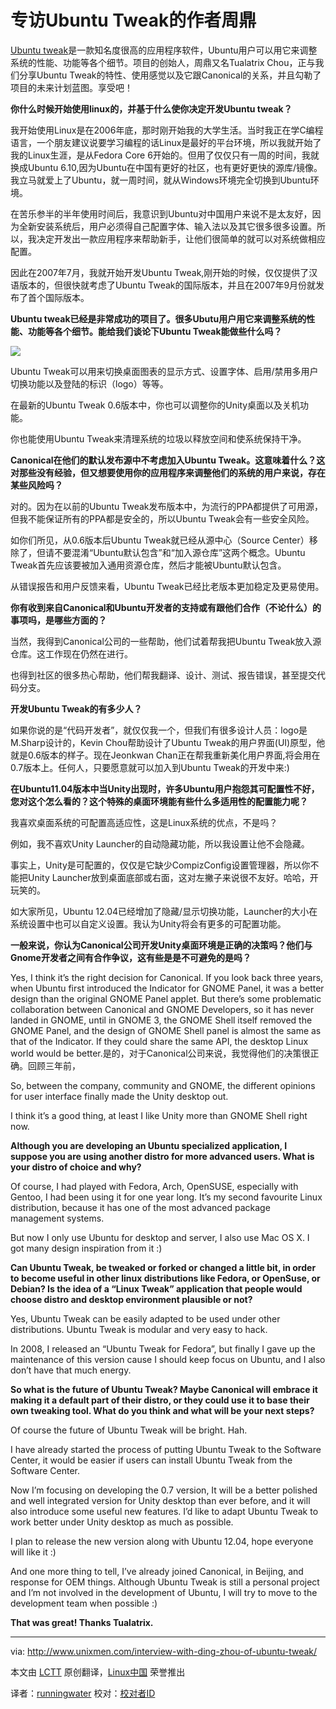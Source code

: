 专访Ubuntu Tweak的作者周鼎
================================================================================
[Ubuntu tweak][1]是一款知名度很高的应用程序软件，Ubuntu用户可以用它来调整系统的性能、功能等各个细节。项目的创始人，周鼎又名Tualatrix Chou，正与我们分享Ubuntu Tweak的特性、使用感觉以及它跟Canonical的关系，并且勾勒了项目的未来计划蓝图。享受吧！

**你什么时候开始使用linux的，并基于什么使你决定开发Ubuntu tweak？**

我开始使用Linux是在2006年底，那时刚开始我的大学生活。当时我正在学C编程语言，一个朋友建议说要学习编程的话Linux是最好的平台环境，所以我就开始了我的Linux生涯，是从Fedora Core 6开始的。但用了仅仅只有一周的时间，我就换成Ubuntu 6.10,因为Ubuntu在中国有更好的社区，也有更好更快的源库/镜像。我立马就爱上了Ubuntu，就一周时间，就从Windows环境完全切换到Ubuntu环境。

在苦乐参半的半年使用时间后，我意识到Ubuntu对中国用户来说不是太友好，因为全新安装系统后，用户必须得自己配置字体、输入法以及其它很多很多设置。所以，我决定开发出一款应用程序来帮助新手，让他们很简单的就可以对系统做相应配置。

因此在2007年7月，我就开始开发Ubuntu Tweak,刚开始的时候，仅仅提供了汉语版本的，但很快就考虑了Ubuntu Tweak的国际版本，并且在2007年9月份就发布了首个国际版本。

**Ubuntu tweak已经是非常成功的项目了。很多Ubutu用户用它来调整系统的性能、功能等各个细节。能给我们谈论下Ubuntu Tweak能做些什么吗？**

![](http://180016988.r.cdn77.net/wp-content/uploads/2012/03/tualatrix1.jpg)

Ubuntu Tweak可以用来切换桌面图表的显示方式、设置字体、启用/禁用多用户切换功能以及登陆的标识（logo）等等。

在最新的Ubuntu Tweak 0.6版本中，你也可以调整你的Unity桌面以及关机功能。

你也能使用Ubuntu Tweak来清理系统的垃圾以释放空间和使系统保持干净。

**Canonical在他们的默认发布源中不考虑加入Ubuntu Tweak。这意味着什么？这对那些没有经验，但又想要使用你的应用程序来调整他们的系统的用户来说，存在某些风险吗？**

对的。因为在以前的Ubuntu Tweak发布版本中，为流行的PPA都提供了可用源，但我不能保证所有的PPA都是安全的，所以Ubuntu Tweak会有一些安全风险。

如你们所见，从0.6版本后Ubuntu Tweak就已经从源中心（Source Center）移除了，但请不要混淆“Ubuntu默认包含”和“加入源仓库”这两个概念。Ubuntu Tweak首先应该要被加入通用资源仓库，然后才能被Ubuntu默认包含。

从错误报告和用户反馈来看，Ubuntu Tweak已经比老版本更加稳定及更易使用。

**你有收到来自Canonical和Ubuntu开发者的支持或有跟他们合作（不论什么）的事项吗，是哪些方面的？**

当然，我得到Canonical公司的一些帮助，他们试着帮我把Ubuntu Tweak放入源仓库。这工作现在仍然在进行。

也得到社区的很多热心帮助，他们帮我翻译、设计、测试、报告错误，甚至提交代码分支。

**开发Ubuntu Tweak的有多少人？**

如果你说的是“代码开发者”，就仅仅我一个，但我们有很多设计人员：logo是M.Sharp设计的，Kevin Chou帮助设计了Ubuntu Tweak的用户界面(UI)原型，他就是0.6版本的样子。现在Jeonkwan Chan正在帮我重新美化用户界面,将会用在0.7版本上。任何人，只要愿意就可以加入到Ubuntu Tweak的开发中来:)

**在Ubuntu11.04版本中当Unity出现时，许多Ubuntu用户抱怨其可配置性不好，您对这个怎么看的？这个特殊的桌面环境能有些什么多适用性的配置能力呢？**

我喜欢桌面系统的可配置高适应性，这是Linux系统的优点，不是吗？

例如，我不喜欢Unity Launcher的自动隐藏功能，所以我设置让他不会隐藏。

事实上，Unity是可配置的，仅仅是它缺少CompizConfig设置管理器，所以你不能把Unity Launcher放到桌面底部或右面，这对左撇子来说很不友好。哈哈，开玩笑的。

如大家所见，Ubuntu 12.04已经增加了隐藏/显示切换功能，Launcher的大小在系统设置中也可以自定义设置。我认为Unity将会有更多的可配置功能。

**一般来说，你认为Canonical公司开发Unity桌面环境是正确的决策吗？他们与 Gnome开发者之间有合作争议，这有些是是不可避免的是吗？**

Yes, I think it’s the right decision for Canonical. If you look back three years, when Ubuntu first introduced the Indicator for GNOME Panel, it was a better design than the original GNOME Panel applet. But there’s some problematic collaboration between Canonical and GNOME Developers, so it has never landed in GNOME, until in GNOME 3, the GNOME Shell itself removed the GNOME Panel, and the design of GNOME Shell panel is almost the same as that of the Indicator. If they could share the same API, the desktop Linux world would be better.是的，对于Canonical公司来说，我觉得他们的决策很正确。回顾三年前，

So, between the company, community and GNOME, the different opinions for user interface finally made the Unity desktop out.

I think it’s a good thing, at least I like Unity more than GNOME Shell right now.

**Although you are developing an Ubuntu specialized application, I suppose you are using another distro for more advanced users. What is your distro of choice and why?**

Of course, I had played with Fedora, Arch, OpenSUSE, especially with Gentoo, I had been using it for one year long. It’s my second favourite Linux distribution, because it has one of the most advanced package management systems.

But now I only use Ubuntu for desktop and server, I also use Mac OS X. I got many design inspiration from it :)

**Can Ubuntu Tweak, be tweaked or forked or changed a little bit, in order to become useful in other linux distributions like Fedora, or OpenSuse, or Debian? Is the idea of a “Linux Tweak” application that people would choose distro and desktop environment plausible or not?**

Yes, Ubuntu Tweak can be easily adapted to be used under other distributions. Ubuntu Tweak is modular and very easy to hack.

In 2008, I released an “Ubuntu Tweak for Fedora”, but finally I gave up the maintenance of this version cause I should keep focus on Ubuntu, and I also don’t have that much energy.

**So what is the future of Ubuntu Tweak? Maybe Canonical will embrace it making it a default part of their distro, or they could use it to base their own tweaking tool. What do you think and what will be your next steps?**

Of course the future of Ubuntu Tweak will be bright. Hah.

I have already started the process of putting Ubuntu Tweak to the Software Center, it would be easier if users can install Ubuntu Tweak from the Software Center.

Now I’m focusing on developing the 0.7 version, It will be a better polished and well integrated version for Unity desktop than ever before, and it will also introduce some useful new features. I’d like to adapt Ubuntu Tweak to work better under Unity desktop as much as possible.

I plan to release the new version along with Ubuntu 12.04, hope everyone will like it :)

And one more thing to tell, I’ve already joined Canonical, in Beijing, and response for OEM things. Although Ubuntu Tweak is still a personal project and I’m not involved in the development of Ubuntu, I will try to move to the development team when possible :)

**That was great! Thanks Tualatrix.**

--------------------------------------------------------------------------------

via: http://www.unixmen.com/interview-with-ding-zhou-of-ubuntu-tweak/

本文由 [LCTT](https://github.com/LCTT/TranslateProject) 原创翻译，[Linux中国](http://linux.cn/) 荣誉推出

译者：[runningwater](https://github.com/runningwater) 校对：[校对者ID](https://github.com/校对者ID)

[1]:http://ubuntu-tweak.com/
